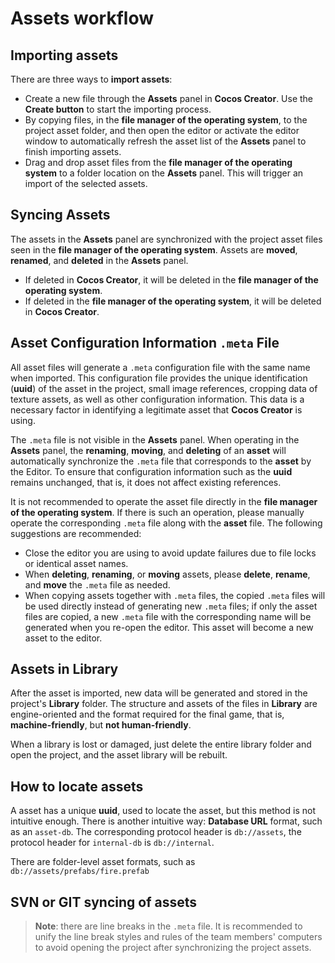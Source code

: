 # Assets workflow

## Importing assets

There are three ways to **import assets**:

- Create a new file through the **Assets** panel in __Cocos Creator__. Use the **Create button** to start the importing process.
- By copying files, in the **file manager of the operating system**, to the project asset folder, and then open the editor or activate the editor window to automatically refresh the asset list of the **Assets** panel to finish importing assets.
- Drag and drop asset files from the **file manager of the operating system** to a folder location on the **Assets** panel. This will trigger an import of the selected assets.

## Syncing Assets

The assets in the **Assets** panel are synchronized with the project asset files seen in the **file manager of the operating system**. Assets are **moved**, **renamed**, and **deleted** in the **Assets** panel.
- If deleted in __Cocos Creator__, it will be deleted in the **file manager of the operating system**.
- If deleted in the **file manager of the operating system**, it will be deleted in __Cocos Creator__.

## Asset Configuration Information `.meta` File

All asset files will generate a `.meta` configuration file with the same name when imported. This configuration file provides the unique identification (**uuid**) of the asset in the project, small image references, cropping data of texture assets, as well as other configuration information. This data is a necessary factor in identifying a legitimate asset that __Cocos Creator__ is using.

The `.meta` file is not visible in the **Assets** panel. When operating in the **Assets** panel, the **renaming**, **moving**, and **deleting** of an __asset__ will automatically synchronize the `.meta` file that corresponds to the __asset__ by the Editor. To ensure that configuration information such as the **uuid** remains unchanged, that is, it does not affect existing references.

It is not recommended to operate the asset file directly in the __file manager of the operating system__. If there is such an operation, please manually operate the corresponding `.meta` file along with the __asset__ file. The following suggestions are recommended:

- Close the editor you are using to avoid update failures due to file locks or identical asset names.
- When **deleting**, **renaming**, or **moving** assets, please **delete**, **rename**, and **move** the `.meta` file as needed.
- When copying assets together with `.meta` files, the copied `.meta` files will be used directly instead of generating new `.meta` files; if only the asset files are copied, a new `.meta` file with the corresponding name will be generated when you re-open the editor. This asset will become a new asset to the editor.

## Assets in Library

After the asset is imported, new data will be generated and stored in the project's **Library** folder. The structure and assets of the files in **Library** are engine-oriented and the format required for the final game, that is, __machine-friendly__, but __not human-friendly__.

When a library is lost or damaged, just delete the entire library folder and open the project, and the asset library will be rebuilt.

## How to locate assets

A asset has a unique **uuid**, used to locate the asset, but this method is not intuitive enough. There is another intuitive way: **Database URL** format, such as an `asset-db`. The corresponding protocol header is `db://assets`, the protocol header for `internal-db` is `db://internal`.

There are folder-level asset formats, such as `db://assets/prefabs/fire.prefab`

## SVN or GIT syncing of assets

> **Note**: there are line breaks in the `.meta` file. It is recommended to unify the line break styles and rules of the team members' computers to avoid opening the project after synchronizing the project assets.
